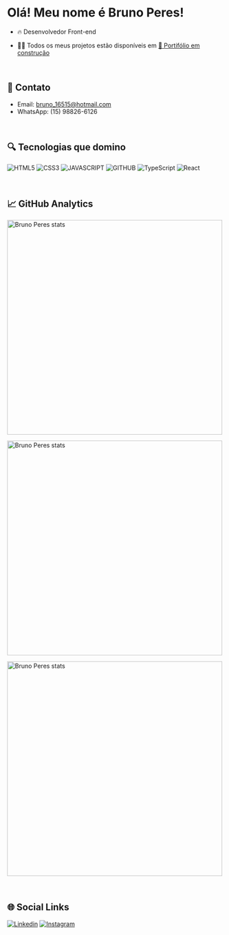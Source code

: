 <h1> Olá! Meu nome é Bruno Peres!</h1>

- 🔥 Desenvolvedor Front-end

- 👨‍💻 Todos os meus projetos estão disponíveis em [🚨 Portifólio em construção ]()

<br>

## 📧 Contato

- Email: bruno_16515@hotmail.com
- WhatsApp: (15) 98826-6126

<br>

## 🔍️ Tecnologias que domino

<img align="center" alt="HTML5" 
src="https://img.shields.io/badge/HTML5-E34F26?style=for-the-badge&logo=html5&logoColor=white">
<img align="center" alt="CSS3" 
src="https://img.shields.io/badge/CSS3-1572B6?style=for-the-badge&logo=css3&logoColor=white">
<img align="center" alt="JAVASCRIPT" 
src="https://img.shields.io/badge/JavaScript-F7DF1E?style=for-the-badge&logo=javascript&logoColor=black">
<img align="center" alt="GITHUB"
src="https://img.shields.io/badge/GitHub-100000?style=for-the-badge&logo=github&logoColor=white"> 
<img align="center" alt="TypeScript" src="https://img.shields.io/badge/typescript-%23007ACC.svg?style=for-the-badge&logo=typescript&logoColor=white">
<img align="center" alt="React" src="https://img.shields.io/badge/react-%2320232a.svg?style=for-the-badge&logo=react&logoColor=%2361DAFB">

<br>

## 📈 GitHub Analytics

<p align="left"> 
  <img width="500em" src="https://github-readme-stats.vercel.app/api?username=BrunoPdSilva&show_icons=true&theme=algolia" alt="Bruno Peres stats"/>
</p>
  
<p align="left"> 
  <img width="500em" src="https://github-readme-stats.vercel.app/api/top-langs/?username=BrunoPdSilva&layout=compact&theme=algolia" alt="Bruno Peres stats"/>
</p>

<p align="left"> <img width="500em" src="https://github-readme-streak-stats.herokuapp.com/?user=BrunoPdSilva&show_icons=true&theme=algolia" alt="Bruno Peres stats" /></p>

<br>

## 🌐 Social Links
[![Linkedin](https://img.shields.io/badge/LinkedIn-0077B5?style=for-the-badge&logo=linkedin&logoColor=white)](https://www.linkedin.com/in/bruno-peres-da-silva-918091178/)
[![Instagram](https://img.shields.io/badge/Instagram-E4405F?style=for-the-badge&logo=instagram&logoColor=white)](https://www.instagram.com/brunopd_silva/)



